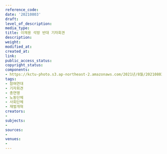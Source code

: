 ```yaml
---
reference_code: 
date: '20210803'
draft: 
level_of_description: 
media_type: 
title: 이재용 석방 반대 기자회견
description: 
weight: 
modified_at: 
created_at: 
link: 
public_access_status: 
copyright_status: 
components:
- https://kctu-photo.s3.ap-northeast-2.amazonaws.com/2021년/8월/20210803-이재용+석방+반대+기자회견_참여연대_기자회견_총연맹_노동단체_사회단체_재벌개혁/403822_60320_4937.jpg
tags:
- 참여연대
- 기자회견
- 총연맹
- 노동단체
- 사회단체
- 재벌개혁
creators:
- 
subjects:
- 
sources:
- 
venues:
- 
---
```

